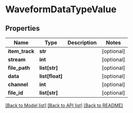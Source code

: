 # WaveformDataTypeValue

## Properties
Name | Type | Description | Notes
------------ | ------------- | ------------- | -------------
**item_track** | **str** |  | [optional] 
**stream** | **int** |  | [optional] 
**file_path** | **list[str]** |  | [optional] 
**data** | **list[float]** |  | [optional] 
**channel** | **int** |  | [optional] 
**file_id** | **list[str]** |  | [optional] 

[[Back to Model list]](../README.md#documentation-for-models) [[Back to API list]](../README.md#documentation-for-api-endpoints) [[Back to README]](../README.md)


